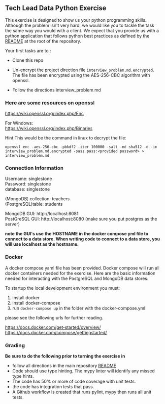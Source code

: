 ## Tech Lead Data Python Exercise

This exercise is designed to show us your python programming skills. 
Although the problem isn't very hard, we would like you to tackle the task the same way you would with a client. 
We expect that you provide us with a python application that follows python best practices as defined by the [README](../README.md) at the root of the repository.   

Your first tasks are to :  

* Clone this repo
* Un-encrypt the project direction file  ```interview_problem.md.encrypted```. The file has been encrypted using the AES-256-CBC algorithm with openssl.  

* Follow the directions interview_problem.md

### Here are some resources on openssl   
https://wiki.openssl.org/index.php/Enc

For Windows:   
https://wiki.openssl.org/index.php/Binaries

Hint This would be the command in linux to decrypt the file:

```
openssl enc -aes-256-cbc -pbkdf2 -iter 100000 -salt -md sha512 -d -in interview_problem.md.encrypted -pass pass:<provided password> > interview_problem.md
```

### Connection Information

Username: singlestone    
Password: singlestone    
database: singlestone  

(MongoDB) collection: teachers    
(PostgreSQL)table: students    

MongoDB GUI: http://localhost:8081   
PostGreSQL GUI: http://localhost:8080  (make sure you put postgres as the server)

**note the GUI's use the HOSTNAME in the docker compose yml file to connect to a data store. When writing code to connect to a data store, you will use localhost as the hostname.**

### Docker

A docker compose yaml file has been provided. Docker compose will run all docker containers needed for the exercise.
Here are the basic information needed for interacting with the PostgreSQL and MongoDB data stores.


To startup the local development environment you must:

1. install docker  
2. install docker-compose  
3. run ```docker-compose up``` in the folder with the docker-compose.yml   

please see the following urls for further reading.   

https://docs.docker.com/get-started/overview/    
https://docs.docker.com/compose/gettingstarted/   


### Grading
**Be sure to do the following prior to turning the exercise in** 

* follow all directions in the main repository [README](../README.md)
* Code should use type hinting. The mypy linter will identify any missed type hints.
* The code has 50% or more of code coverage with unit tests.
* the code has integration tests that pass.
* A Github workflow is created that runs pylint, mypy then runs all unit tests.


